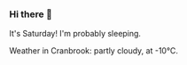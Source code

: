 ### Hi there :wave:

It's Saturday! I'm probably sleeping.

Weather in Cranbrook: partly cloudy, at -10°C.
